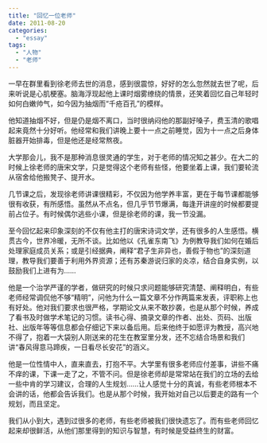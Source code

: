 ```yaml
---
title: "回忆一位老师"
date: 2011-08-20
categories: 
  - "essay"
tags: 
  - "人物"
  - "老师"
---
```


一早在群里看到徐老师去世的消息，感到很震惊，好好的怎么忽然就去世了呢，后来听说是心肌梗塞。脑海浮现起他上课时烟雾缭绕的情景，还笑着回忆自己年轻时如何白嫩帅气，如今因为抽烟而“千疮百孔”的模样。

他知道抽烟不好，但是仍是烟不离口，当时很纳闷他的那副好嗓子，费玉清的歌唱起来竟然十分好听。他经常和我们讲晚上要十一点之前睡觉，因为十一点之后身体脏器开始排毒，但是他还是经常熬夜。

大学那会儿，我不是那种消息很灵通的学生，对于老师的情况知之甚少。在大二的时候上徐老师的唐宋文学，只是觉得这个老师有些怪，他要坐着上课，我们要轮流从宿舍给他搬凳子、提开水。

几节课之后，发现徐老师讲课很精彩，不仅因为他学养丰富，更在于每节课都能够很有收获，有所感悟。虽然从不点名，但几乎节节爆满，每逢开讲座的时候都要提前占位子。有时候偶尔逃些小课，但是徐老师的课，我一节没漏。

至今回忆起来印象深刻的不仅有他主打的唐宋诗词文学，还有很多的人生感悟。横贯古今，世界冷暖，无所不谈。比如他以《孔雀东南飞》为例教导我们如何在婚后处理家庭成员关系；或是引经据典，阐释“君子生非异也，善假于物也”的深刻道理，教导我们要善于利用外界资源；还有苏秦游说归家的炎凉，结合自身实例，以鼓励我们上进有为……

他是一个治学严谨的学者，做研究的时候只求问题能够研究清楚、阐释明白，有些老师经常调侃他不够“精明”，问他为什么一篇文章不分作两篇来发表，评职称上也有好处。他对我们要求也很严格，学期论文从来不敢抄袭，也是从那个时候，养成了看书及时做学术笔记的习惯。读书心得、摘录文章的作者、出处、页码、出版社、出版年等等信息都会仔细记下来以备后用。后来他终于如愿评为教授，高兴地不得了，抱着一大袋别人刚送来的花生在教室里分发，还不忘结合场景和我们讲“春风得意马蹄疾，一日看尽长安花”的涵义。

他是一位性情中人，直来直去，打抱不平。大学里有很多老师应付差事，讲些不痛不痒的课，下课一走了之，不管不问。但是徐老师却是常常站在我们的立场的去给一些中肯的学习建议，合理的人生规划……让人感觉十分的真诚，有些老师根本不会讲的话，他都会告诉我们。也是从那个时候，我开始对自己以后要走的路有一个规划，而且坚定。

我们从小到大，遇到过很多的老师，有些老师被我们很快遗忘了。而有些老师回忆起来却很鲜活，从他们那里得到的知识与智慧，有时候是受益终生的财富。
